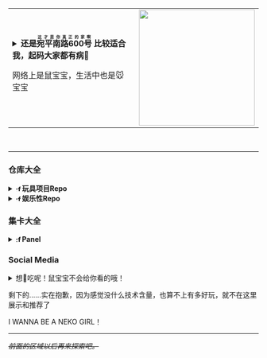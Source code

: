<!--

GitHub的在线展示环境和VSCode等代码编辑器中使用浏览器作为HTML渲染预览的方式存在不同，需要做出修正和适配以尽可能令不同环境下统一和兼容。

虽然是Markdown魔法但也会和前端项目一样在MDN的底线反复横跳。

1. 例如:file_folder:的emoji在正常浏览器访问GitHub的展示是可以正常显示为📁(U+1F4C1)的。但是在VSCode等编辑器内将不能正常显示，故采用由 https://emojipedia.org/file-folder#designs 提供的静态渲染来代替（且可保证所有平台效果一致）。
如果通过height=0.9em指定高度，则在VSCode中会直接消失并不显示（VSCode中显示需要指定像素，但不推荐硬编码像素高度而是通过em作为可变的1字符高度代替）。
而只采用style="height: 0.9em"指定高度，则在GitHub上会被全局的GitHub CSS覆盖，将显示为一张巨大的图片。
因此，通过硬编码GitHub CSS上的字号16px，和style中使用可变字符高度，来保证文本编辑器与网页都取得良好体验。

2. li的序号即使有display: inline;，在GitHub上也会被覆盖CSS

-->

<table>
  <tr
    style="list-style: none; display: inline; grid-template-columns: 1fr 2fr"
  >
    <td>
      <details>
        <summary>
          <span style="font-weight: bold">
            <strong>还是<ruby>宛平南路600号<rp>(</rp><rt>这才是你真正的家啊</rt><rp>)</rp> </ruby>
比较适合我，起码大家都有病🙏</strong>
          </span>
        </summary>
        <img
          align="left"
          style="float: left;"
          src="https://laoshubaby.oss-cn-beijing.aliyuncs.com/data/%E8%BF%99%E7%9C%9F%E6%98%AF%E4%B8%AA%E6%B2%A1%E6%9C%89%E6%A2%A6%E6%83%B3%E7%9A%84%E4%B8%96%E7%95%8C.webp"
          alt="这真是个没有梦想的世界"
          width="233px"
        />
        <br />
      </details>

<span>网络上是鼠宝宝，生活中也是🐭宝宝</span>

<!--

    ### TODO

    已经开学了，这是寒假没完成的任务：

    1. Toybrick.md
    2. UniGal
    3. OSMChina的keqing和yanfei和zhongli
    4. 导师安排的论文任务（在Gitee私有仓库，诸位看不到）
    5. 协助BUCTthesis

    如果还有时间，就考虑一下游戏制作，可恶的高数，以及**鼠宝宝的个人数字形象**（要用）了哦


    想学Haskell，想学Rust

    https://github.com/bitemyapp/learnhaskell/blob/master/guide-zh_CN.md
    http://learnyouahaskell.com/chapters
    https://wiki.haskell.org/H-99:_Ninety-Nine_Haskell_Problems
    https://stackoverflow.com/questions/1012573/getting-started-with-haskell
    http://cnhaskell.com/


    <small>目标加一个，看懂这个仓库，方便以后找工作：[EnterpriseQualityCoding/FizzBuzzEnterpriseEdition](https://github.com/EnterpriseQualityCoding/FizzBuzzEnterpriseEdition)</small>

    再加一个，学会blender，玩玩华为的Char看看有什么好玩的。提高一下de/zh-yue/ko/ja/ru的技能点。

-->

  </td>
  <td>
      <img
        style="float: right;"
        align="right"
        src="https://laoshubaby.oss-cn-beijing.aliyuncs.com/laoshubaby.jpg"
        width="233"
        height="233"
      />
  </td>

  </tr>
</table>

<br /><hr />

### 仓库大全

<!--

希望能认真建设和推广的项目：
1. OSMChina三大原：Keqing-Zhongli-Yanfei
2. 知识开放，推动Mozilla和千树学院的建设
3. 所有参与翻译过的项目
4. python-cngal/bangumi 以及其他开放知识站点的数据驱动（甚至可以造一个更底层的swagger的驱动，然后把各个站点的驱动都配置文件化，这是远期目标）

-->

<!-- 玩具项目Repo -->

<details>
  <summary>
    <strong
      ><img
        src="https://em-content.zobj.net/source/mozilla/36/file-folder_1f4c1.png"
        style="height: 0.9em"
        height=16px
        alt=":file_folder:"
      />玩具项目Repo</strong
    >
  </summary>

  <!--
      <img src='https://raw.githubusercontent.com/vorillaz/devicons/ba75593fdf8d66496676a90cbf127d721f73e961/!SVG/python.svg' width='18'/> Python
      <img src='https://raw.github.com/voodootikigod/logo.js/master/js.png' width='18'/> Javascript <although_I_don_t_know_js/>
      <img src="https://raw.githubusercontent.com/devicons/devicon/master/icons/typescript/typescript-original.svg" width="18"/> Typescript <although_I_don_t_know_ts/>
      <those_from_docentYT_readme_and_looks_good/>
      -->

- [参与贡献][Unigal-Script](https://github.com/Uni-Gal/UniGal-Script)
  [![](https://img.shields.io/github/stars/Uni-Gal/UniGal-Script.svg?style=flat-square&logo=github&logoWidth=20&label=Stars&labelColor=ce1126&color=fcd116&message=LAOSHUBABYMOE)](https://github.com/Uni-Gal/UniGal-Script/stargazers)
  [![](https://img.shields.io/github/forks/Uni-Gal/UniGal-Script.svg?style=flat-square&logo=github&logoWidth=20&label=Forks&labelColor=ce1126&color=fcd116&message=LAOSHUBABYMOE)](https://github.com/Uni-Gal/UniGal-Script/network/members)
- [独立开发][VisualMoe 视频隐藏帧检测](https://github.com/BUCTSNC/VisualMoe)
  [![](https://img.shields.io/github/stars/BUCTSNC/VisualMoe.svg?style=flat-square&logo=github&logoWidth=20&label=Stars&labelColor=ce1126&color=fcd116&message=LAOSHUBABYMOE)](https://github.com/BUCTSNC/VisualMoe/stargazers)
- [主导开发][Schedule_Intersector 学生组织课表求交器](https://github.com/BUCTSNC/Schudule_Intersector)
  [![](https://img.shields.io/github/stars/BUCTSNC/Schudule_Intersector.svg?style=flat-square&logo=github&logoWidth=20&label=Stars&labelColor=ce1126&color=fcd116&message=LAOSHUBABYMOE)](https://github.com/BUCTSNC/Schudule_Intersector/stargazers)
- [独立开发][OpenPlaids 生成这世界上所有的格纹](https://github.com/OpenPlaids/OpenPlaids)
  [![](https://img.shields.io/github/stars/OpenPlaids/OpenPlaids.svg?style=flat-square&logo=github&logoWidth=20&label=Stars&labelColor=ce1126&color=fcd116&message=LAOSHUBABYMOE)](https://github.com/OpenPlaids/OpenPlaids/stargazers)
- [社区索引][CUTI 中国高校TeX论文模板索引](https://github.com/LaoshuBaby/china-university-thesis-index)
[![](https://img.shields.io/github/stars/LaoshuBaby/china-university-thesis-index.svg?style=flat-square&logo=github&logoWidth=20&label=Stars&labelColor=ce1126&color=fcd116&message=LAOSHUBABYMOE)](https://github.com/LaoshuBaby/china-university-thesis-index/stargazers)
</details>

<!-- 娱乐性Repo -->

<details>
  <summary>
    <strong
      ><img
        src="https://em-content.zobj.net/source/mozilla/36/file-folder_1f4c1.png"
        style="height: 0.9em"
        height=16px
        alt=":file_folder:"
      />娱乐性Repo</strong
    >
  </summary>

- [【催更请Push】VampireValue(VV)](https://github.com/LaoshuBaby/VampireValue)
[![](https://img.shields.io/github/stars/LaoshuBaby/VampireValue.svg?style=flat-square&logo=github&logoWidth=20&label=Stars&labelColor=ce1126&color=fcd116&message=LAOSHUBABYMOE)](https://github.com/LaoshuBaby/VampireValue/stargazers)
</details>

### 集卡大全

<details>
  <summary>
    <strong
      ><img
        src="https://em-content.zobj.net/source/mozilla/36/file-folder_1f4c1.png"
        style="height: 0.9em"
        height=16px
        alt=":file_folder:"
      />Panel</strong
    >
  </summary>
  <b>
    <image
      src="https://github-readme-stats.vercel.app/api?username=LaoshuBaby&theme=tokyonight&show_icons=true&count_private=true"
      height="141"
    ></image>
  </b>
  <b>
    <image
      src="https://github-readme-stats.vercel.app/api/top-langs/?username=LaoshuBaby&theme=tokyonight&layout=compact&count_private=true"
      height="141"
    ></image>
  </b>
  <b>
    <image
      src="https://github-readme-stats.vercel.app/api/wakatime?username=LaoshuBaby&theme=tokyonight&layout=compact&count_private=true"
      height="141"
    ></image>
  </b>

  <!-- <image src='https://github-profile-trophy.vercel.app/?username=LaoshuBaby&theme=nord'></image> -->
</details>

### Social Media

<details>
  <summary>想🍑吃呢！鼠宝宝不会给你看的哦！</summary>
  <ul style="display:inline">
    <li>
      <a rel="me" href="https://wxw.moe/@laoshubaby"
        >(Mastodon)wxw.moe@laoshubaby</a
      >
    </li>
    <li>
      <a rel="me" href="https://en.osm.town/@laoshubaby"
        >(Mastodon)en.osm.town@laoshubaby</a
      >
    </li>
    <li>
      <a rel="me" href="https://misskey.io/@laoshubaby"
        >(Misskey)misskey.io@laoshubaby</a
      >
    </li>
  </ul>
</details>

<!--

### 参与的项目

<div>
  <img src="https://avatars.githubusercontent.com/u/3856374?s=200&v=4" height=50 ></img>
  <br>
  [@osmlab/NSI](https://github.com/osmlab/name-suggestion-index)
</div>
<div>
  <img src="https://avatars.githubusercontent.com/u/90183505?s=200&v=4" height=50 ></img>
  <br>
  @OSMChina
</div>
<div>
  <img src="https://avatars.githubusercontent.com/u/69070757?s=200&v=4" height=50 ></img>
  <br>
  @Uni-Gal
</div>

-->

<!--
https://github.com/ktKongTong/ktKongTong/blob/main/.github/workflows/action.yml
-->

剩下的……实在抱歉，因为感觉没什么技术含量，也算不上有多好玩，就不在这里展示和推荐了

I WANNA BE A NEKO GIRL！

---

~~_前面的区域以后再来探索吧。_~~
